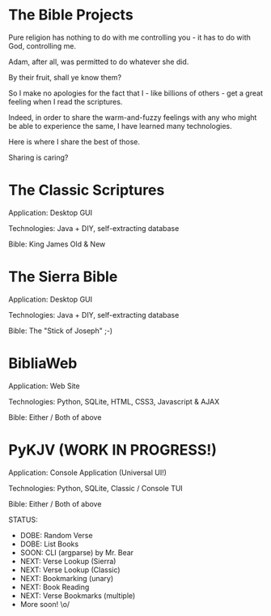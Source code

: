 # The Bible Projects

Pure religion has nothing to do with me controlling you - it has to do with God, controlling me. 

Adam, after all, was permitted to do whatever she did.

By their fruit, shall ye know them?

So I make no apologies for the fact that I - like billions of others - get a great feeling when I read the scriptures. 

Indeed, in order to share the warm-and-fuzzy feelings with any who might be able to experience the same, I have learned many technologies. 

Here is where I share the best of those.

Sharing is caring?

# The Classic Scriptures
Application: Desktop GUI

Technologies: Java + DIY, self-extracting database

Bible: King James Old & New

# The Sierra Bible
Application: Desktop GUI

Technologies: Java + DIY, self-extracting database

Bible: The "Stick of Joseph"  ;-)

# BibliaWeb
Application: Web Site

Technologies: Python, SQLite, HTML, CSS3, Javascript & AJAX

Bible: Either / Both of above

# PyKJV (WORK IN PROGRESS!)
Application: Console Application (Universal UI!)

Technologies: Python, SQLite, Classic / Console TUI

Bible: Either / Both of above

STATUS:
- DOBE: Random Verse
- DOBE: List Books
- SOON: CLI (argparse) by Mr. Bear
- NEXT: Verse Lookup (Sierra)
- NEXT: Verse Lookup (Classic)
- NEXT: Bookmarking (unary)
- NEXT: Book Reading
- NEXT: Verse Bookmarks (multiple)
- More soon! \o/



